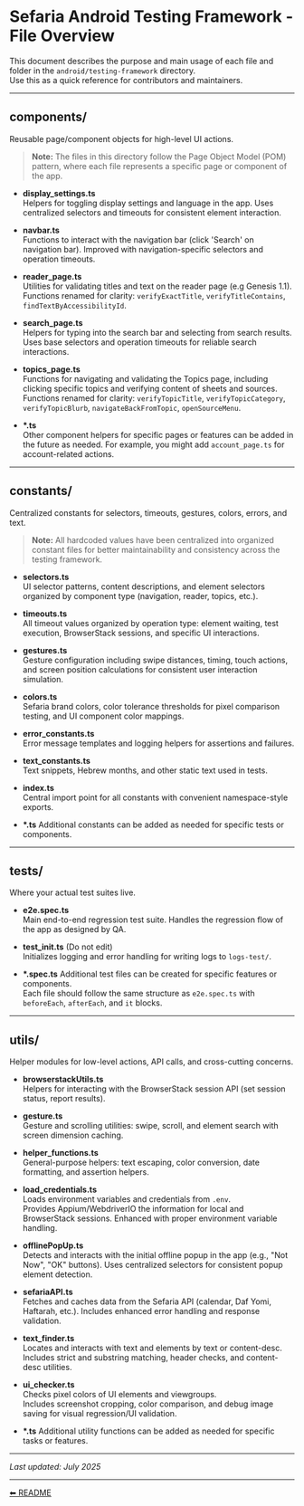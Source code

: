 # Sefaria Android Testing Framework - File Overview

This document describes the purpose and main usage of each file and folder in the `android/testing-framework` directory.  
Use this as a quick reference for contributors and maintainers.

---

## components/

Reusable page/component objects for high-level UI actions.

> **Note:** The files in this directory follow the Page Object Model (POM) pattern, where each file represents a specific page or component of the app.

- **display_settings.ts**  
  Helpers for toggling display settings and language in the app. Uses centralized selectors and timeouts for consistent element interaction.

- **navbar.ts**  
  Functions to interact with the navigation bar (click 'Search' on navigation bar). Improved with navigation-specific selectors and operation timeouts.

- **reader_page.ts**  
  Utilities for validating titles and text on the reader page (e.g Genesis 1.1). Functions renamed for clarity: `verifyExactTitle`, `verifyTitleContains`, `findTextByAccessibilityId`.

- **search_page.ts**  
  Helpers for typing into the search bar and selecting from search results. Uses base selectors and operation timeouts for reliable search interactions.

- **topics_page.ts**  
  Functions for navigating and validating the Topics page, including clicking specific topics and verifying content of sheets and sources. Functions renamed for clarity: `verifyTopicTitle`, `verifyTopicCategory`, `verifyTopicBlurb`, `navigateBackFromTopic`, `openSourceMenu`.

- **\*.ts**  
  Other component helpers for specific pages or features can be added in the future as needed. For example, you might add `account_page.ts` for account-related actions.

---

## constants/

Centralized constants for selectors, timeouts, gestures, colors, errors, and text.

> **Note:** All hardcoded values have been centralized into organized constant files for better maintainability and consistency across the testing framework.

- **selectors.ts**  
  UI selector patterns, content descriptions, and element selectors organized by component type (navigation, reader, topics, etc.).

- **timeouts.ts**  
  All timeout values organized by operation type: element waiting, test execution, BrowserStack sessions, and specific UI interactions.

- **gestures.ts**  
  Gesture configuration including swipe distances, timing, touch actions, and screen position calculations for consistent user interaction simulation.

- **colors.ts**  
  Sefaria brand colors, color tolerance thresholds for pixel comparison testing, and UI component color mappings.

- **error_constants.ts**  
  Error message templates and logging helpers for assertions and failures.

- **text_constants.ts**  
  Text snippets, Hebrew months, and other static text used in tests.

- **index.ts**  
  Central import point for all constants with convenient namespace-style exports.

- **\*.ts**
  Additional constants can be added as needed for specific tests or components.

---

## tests/

Where your actual test suites live.

- **e2e.spec.ts**  
Main end-to-end regression test suite. Handles the regression flow of the app as designed by QA.

- **test_init.ts** (Do not edit)  
  Initializes logging and error handling for writing logs to `logs-test/`.

- **\*.spec.ts**
  Additional test files can be created for specific features or components.  
  Each file should follow the same structure as `e2e.spec.ts` with `beforeEach`, `afterEach`, and `it` blocks.

---

## utils/

Helper modules for low-level actions, API calls, and cross-cutting concerns.

- **browserstackUtils.ts**  
  Helpers for interacting with the BrowserStack session API (set session status, report results).

- **gesture.ts**  
  Gesture and scrolling utilities: swipe, scroll, and element search with screen dimension caching.

- **helper_functions.ts**  
  General-purpose helpers: text escaping, color conversion, date formatting, and assertion helpers.

- **load_credentials.ts**  
  Loads environment variables and credentials from `.env`.  
  Provides Appium/WebdriverIO the information for local and BrowserStack sessions. Enhanced with proper environment variable handling.

- **offlinePopUp.ts**  
  Detects and interacts with the initial offline popup in the app (e.g., "Not Now", "OK" buttons). Uses centralized selectors for consistent popup element detection.

- **sefariaAPI.ts**  
  Fetches and caches data from the Sefaria API (calendar, Daf Yomi, Haftarah, etc.). Includes enhanced error handling and response validation.

- **text_finder.ts**  
  Locates and interacts with text and elements by text or content-desc.  
  Includes strict and substring matching, header checks, and content-desc utilities.

- **ui_checker.ts**  
  Checks pixel colors of UI elements and viewgroups.  
  Includes screenshot cropping, color comparison, and debug image saving for visual regression/UI validation.

- **\*.ts**
  Additional utility functions can be added as needed for specific tasks or features.

---

_Last updated: July 2025_

---

[⬅ README](./README.md)
